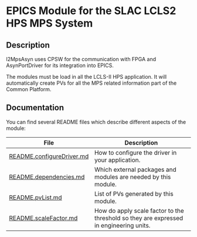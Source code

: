 # EPICS Module for the SLAC LCLS2 HPS MPS System

## Description

l2MpsAsyn uses CPSW for the communication with FPGA and AsynPortDriver for its integration into EPICS.

The modules must be load in all the LCLS-II HPS application. It will automatically create PVs for all the MPS related information part of the Common Platform.

## Documentation

You can find several README files which describe different aspects of the module:

File                                                    | Description
--------------------------------------------------------|---------------
[README.configureDriver.md](README.configureDriver.md)  | How to configure the driver in your application.
[README.dependencies.md](README.dependencies.md)        | Which external packages and modules are needed by this module.
[README.pvList.md](README.pvList.md)                    | List of PVs generated by this module.
[README.scaleFactor.md](README.scaleFactor.md)          | How do apply scale factor to the threshold so they are expressed in engineering units.
